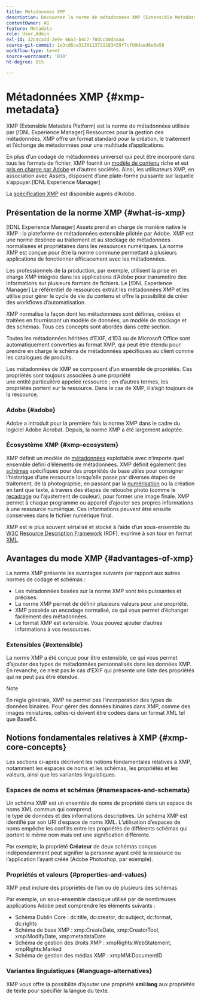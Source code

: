 ```yaml
---
title: Métadonnées XMP
description: Découvrez la norme de métadonnées XMP (Extensible Metadata Platform) utilisée par [!DNL Experience Manager] Ressources pour la gestion des métadonnées. XMP offre un format standard pour la création, le traitement et l’échange de métadonnées pour une multitude d’applications.
contentOwner: AG
feature: Metadata
role: User,Admin
exl-id: 32c4ca3d-2e9e-46a3-b4c7-70dcc50daaaa
source-git-commit: 1e3cd6ce3138113721183439f7cfb9daed6e0e58
workflow-type: tm+mt
source-wordcount: '810'
ht-degree: 81%

---
```


# Métadonnées XMP {#xmp-metadata}

XMP (Extensible Metadata Platform) est la norme de métadonnées utilisée par [!DNL Experience Manager] Ressources pour la gestion des métadonnées. XMP offre un format standard pour la création, le traitement et l’échange de métadonnées pour une multitude d’applications.

En plus d’un codage de métadonnées universel qui peut être incorporé dans tous les formats de fichier, XMP fournit un [modèle de contenu](xmp.md#xmp-core-concepts) riche et est [pris en charge par Adobe](xmp.md#advantages-of-xmp) et d’autres sociétés. Ainsi, les utilisateurs XMP, en association avec Assets, disposent d’une plate-forme puissante sur laquelle s’appuyer.[!DNL Experience Manager]

La [spécification XMP](https://www.adobe.com/devnet/xmp.html) est disponible auprès d’Adobe.

## Présentation de la norme XMP {#what-is-xmp}

[!DNL Experience Manager] Assets prend en charge de manière native le XMP : la plateforme de métadonnées extensible pilotée par Adobe. XMP est une norme destinée au traitement et au stockage de métadonnées normalisées et propriétaires dans les ressources numériques. La norme XMP est conçue pour être la norme commune permettant à plusieurs applications de fonctionner efficacement avec les métadonnées.

Les professionnels de la production, par exemple, utilisent la prise en charge XMP intégrée dans les applications d’Adobe pour transmettre des informations sur plusieurs formats de fichiers. Le [!DNL Experience Manager] Le référentiel de ressources extrait les métadonnées XMP et les utilise pour gérer le cycle de vie du contenu et offre la possibilité de créer des workflows d’automatisation.

XMP normalise la façon dont les métadonnées sont définies, créées et traitées en fournissant un modèle de données, un modèle de stockage et des schémas. Tous ces concepts sont abordés dans cette section.

Toutes les métadonnées héritées d’EXIF, d’ID3 ou de Microsoft Office sont automatiquement converties au format XMP, qui peut être étendu pour prendre en charge le schéma de métadonnées spécifiques au client comme les catalogues de produits.

Les métadonnées de XMP se composent d’un ensemble de propriétés. Ces propriétés sont toujours associées à une propriété\
une entité particulière appelée ressource ; en d’autres termes, les propriétés portent sur la ressource. Dans le cas de XMP, il s’agit toujours de la ressource.

### Adobe {#adobe}

Adobe a introduit pour la première fois la norme XMP dans le cadre du logiciel Adobe Acrobat. Depuis, la norme XMP a été largement adoptée.

### Écosystème XMP {#xmp-ecosystem}

XMP définit un modèle de [métadonnées](https://fr.wikipedia.org/wiki/Métadonnée) exploitable avec n’importe quel ensemble défini d’éléments de métadonnées. XMP définit également des [schémas](https://en.wikipedia.org/wiki/XML_schema) spécifiques pour des propriétés de base utiles pour consigner l’historique d’une ressource lorsqu’elle passe par diverses étapes de traitement, de la photographie, en passant par la [numérisation](https://fr.wikipedia.org/wiki/Scanner_(informatique)) ou la création en tant que texte, à travers des étapes de retouche photo (comme le [recadrage](https://fr.wikipedia.org/wiki/Recadrage_(image)) ou l’ajustement de couleur), pour former une image finale. XMP permet à chaque programme ou appareil d’ajouter ses propres informations à une ressource numérique. Ces informations peuvent être ensuite conservées dans le fichier numérique final.

XMP est le plus souvent sérialisé et stocké à l’aide d’un sous-ensemble du [W3C](https://fr.wikipedia.org/wiki/World_Wide_Web_Consortium) [Resource Description Framework](https://fr.wikipedia.org/wiki/Resource_Description_Framework) (RDF), exprimé à son tour en format [XML](https://fr.wikipedia.org/wiki/Extensible_Markup_Language).

## Avantages du mode XMP {#advantages-of-xmp}

La norme XMP présente les avantages suivants par rapport aux autres normes de codage et schémas :

* Les métadonnées basées sur la norme XMP sont très puissantes et précises.
* La norme XMP permet de définir plusieurs valeurs pour une propriété.
* XMP possède un encodage normalisé, ce qui vous permet d’échanger facilement des métadonnées.
* Le format XMP est extensible. Vous pouvez ajouter d’autres informations à vos ressources.

### Extensibles {#extensible}

La norme XMP a été conçue pour être extensible, ce qui vous permet d’ajouter des types de métadonnées personnalisés dans les données XMP. En revanche, ce n’est pas le cas d’EXIF qui présente une liste des propriétés qui ne peut pas être étendue.

>[!NOTE]
>
>En règle générale, XMP ne permet pas l’incorporation des types de données binaires. Pour gérer des données binaires dans XMP, comme des images miniatures, celles-ci doivent être codées dans un format XML tel que Base64.

## Notions fondamentales relatives à XMP {#xmp-core-concepts}

Les sections ci-après décrivent les notions fondamentales relatives à XMP, notamment les espaces de noms et les schémas, les propriétés et les valeurs, ainsi que les variantes linguistiques.

### Espaces de noms et schémas {#namespaces-and-schemata}

Un schéma XMP est un ensemble de noms de propriété dans un espace de noms XML commun qui comprend\
le type de données et des informations descriptives. Un schéma XMP est identifié par son URI d’espace de noms XML. L’utilisation d’espaces de noms empêche les conflits entre les propriétés de différents schémas qui portent le même nom mais ont une signification différente.

Par exemple, la propriété **Créateur** de deux schémas conçus indépendamment peut signifier la personne ayant créé la ressource ou l’application l’ayant créée (Adobe Photoshop, par exemple).

### Propriétés et valeurs {#properties-and-values}

XMP peut inclure des propriétés de l’un ou de plusieurs des schémas.

Par exemple, un sous-ensemble classique utilisé par de nombreuses applications Adobe peut comprendre les éléments suivants :

* Schéma Dublin Core : dc:title, dc:creator, dc:subject, dc:format, dc:rights
* Schéma de base XMP : xmp:CreateDate, xmp:CreatorTool, xmp:ModifyDate, xmp:metadataDate
* Schéma de gestion des droits XMP : xmpRights:WebStatement, xmpRights:Marked
* Schéma de gestion des médias XMP : xmpMM:DocumentID

### Variantes linguistiques {#language-alternatives}

XMP vous offre la possibilité d’ajouter une propriété **xml:lang** aux propriétés de texte pour spécifier la langue du texte.
